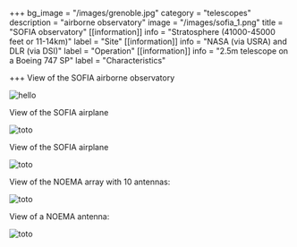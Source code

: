 +++
bg_image = "/images/grenoble.jpg"
category = "telescopes"
description = "airborne observatory"
image = "/images/sofia_1.png"
title = "SOFIA observatory"
[[information]]
info = "Stratosphere (41000-45000 feet or 11-14km)"
label = "Site"
[[information]]
info = "NASA (via USRA) and DLR (via DSI)"
label = "Operation"
[[information]]
info = "2.5m telescope on a Boeing 747 SP"
label = "Characteristics"

+++
View of the SOFIA airborne observatory

![hello](/images/sofia_1.jpg)

View of the SOFIA airplane

![toto](/images/sofia_2.jpg)

View of the SOFIA airplane

![toto](/images/sofia_4.jpg)

View of the NOEMA array with 10 antennas: 

![toto](/images/noema.jpg)

View of a NOEMA antenna:

![toto](/images/noema_2.jpg)
